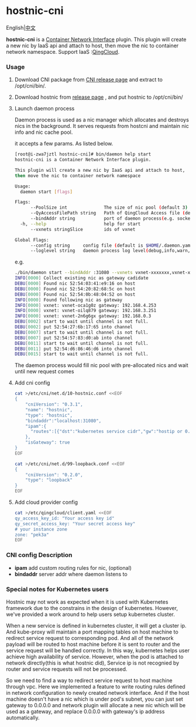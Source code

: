 # hostnic-cni

English|[中文](README_zh.md)

**hostnic-cni** is a [Container Network Interface](https://github.com/containernetworking/cni) plugin. This plugin will create a new nic by IaaS api and attach to host, then move the nic to container network namespace. Support IaaS :[QingCloud](http://qingcloud.com).

### Usage

1. Download CNI package from [CNI release page](https://github.com/containernetworking/cni/releases) and extract to /opt/cni/bin/.
1. Download hostnic from  [release page](https://github.com/yunify/hostnic-cni/releases) , and put hostnic to /opt/cni/bin/
1. Launch daemon process
    
    Daemon process is used as a nic manager which allocates and destroys nics in the background. It serves requests from hostcni and maintain nic info and nic cache pool.
    
    it accepts a few params. As listed below.
    
    ```bash
    [root@i-zwa7jztl hostnic-cni]# bin/daemon help start
    hostnic-cni is a Container Network Interface plugin.
    
    This plugin will create a new nic by IaaS api and attach to host,
    then move the nic to container network namespace
    
    Usage:
      daemon start [flags]
    
    Flags:
          --PoolSize int              The size of nic pool (default 3)
          --QyAccessFilePath string   Path of QingCloud Access file (default "/etc/qingcloud/client.yaml")
          --bindAddr string           port of daemon process(e.g. socket port 127.0.0.1:31080 [fe80::1%lo0]:80 ) (default ":31080")
      -h, --help                      help for start
          --vxnets stringSlice        ids of vxnet
    
    Global Flags:
          --config string     config file (default is $HOME/.daemon.yaml)
          --loglevel string   daemon process log level(debug,info,warn,error) (default "info")

    ```
    
    e.g. 
    
    ```bash
    ./bin/daemon start --bindAddr :31080 --vxnets vxnet-xxxxxxx,vxnet-xxxxxxx --PoolSize 3 --loglevel debug
    INFO[0000] Collect existing nic as gateway cadidate     
    DEBU[0000] Found nic 52:54:03:41:e9:16 on host          
    DEBU[0000] Found nic 52:54:20:82:68:5c on host          
    DEBU[0000] Found nic 52:54:0b:48:04:52 on host          
    INFO[0000] Found following nic as gateway               
    INFO[0000] vxnet: vxnet-oca1g0z gateway: 192.168.4.253  
    INFO[0000] vxnet: vxnet-oilq879 gateway: 192.168.3.251  
    INFO[0000] vxnet: vxnet-2n6g6gx gateway: 192.168.0.3    
    DEBU[0002] start to wait until channel is not full.     
    DEBU[0002] put 52:54:27:6b:17:65 into channel           
    DEBU[0007] start to wait until channel is not full.     
    DEBU[0007] put 52:54:57:83:d0:ab into channel           
    DEBU[0011] start to wait until channel is not full.     
    DEBU[0011] put 52:54:d6:86:46:d6 into channel           
    DEBU[0015] start to wait until channel is not full.   
    ```
    
    The daemon process would fill nic pool with pre-allocated nics and wait until new request comes

1. Add cni config

    ```bash
    cat >/etc/cni/net.d/10-hostnic.conf <<EOF
    {
        "cniVersion": "0.3.1",
        "name": "hostnic",
        "type": "hostnic",
        "bindaddr":"localhost:31080",
        "ipam":{
          "routes":[{"dst":"kubernetes service cidr","gw":"hostip or 0.0.0.0"}]
        },
        "isGateway": true
    }
    EOF
    
    cat >/etc/cni/net.d/99-loopback.conf <<EOF
    {
        "cniVersion": "0.2.0",
        "type": "loopback"
    }
    EOF
    ```

4. Add cloud provider config

    ```bash
    cat >/etc/qingcloud/client.yaml <<EOF
    qy_access_key_id: "Your access key id"
    qy_secret_access_key: "Your secret access key"
    # your instance zone
    zone: "pek3a"
    EOF
    ```

### CNI config Description

* **ipam** add custom routing rules for nic, (optional)
* **bindaddr** server addr where daemon listens to

### Special notes for Kubernetes users

Hostnic may not work as expected when it is used with Kubernetes framework due to the constrains in the design of kubernetes. However, we've provided a work around to help users setup kubernetes cluster.

When a new service is defined in kubernetes cluster, it will get a cluster ip. And kube-proxy will maintain a port mapping tables on host machine to redirect service request to corresponding pod. And all of the network payload will be routed to host machine before it is sent to router and the service request will be handled correctly. In this way, kubernetes helps user achieve high availability of service. However, when the pod is attached to network directly(this is what hostnic did), Service ip is not recognied by router and service requests will not be processed.

So we need to find a way to redirect service request to host machine through vpc. Here we implemented a feature to write routing rules defined in network configuration to newly created network interface. And if the host machine doesn't have a nic which is under pod's subnet, you can just set gateway to 0.0.0.0 and network plugin will allocate a new nic which will be used as a gateway, and replace 0.0.0.0 with gateway's ip address automatically.
